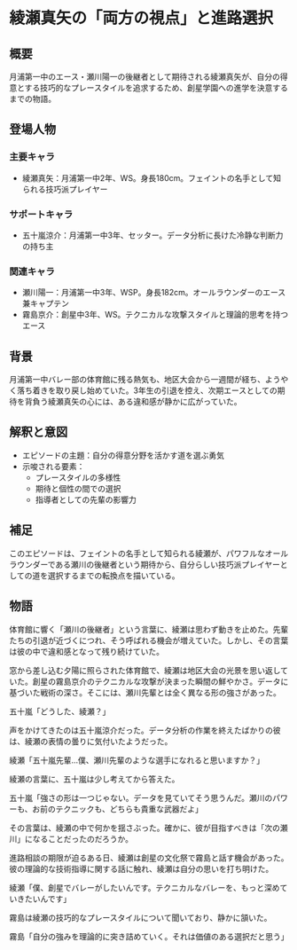 # 綾瀬真矢の「両方の視点」と進路選択

## 概要
月浦第一中のエース・瀬川陽一の後継者として期待される綾瀬真矢が、自分の得意とする技巧的なプレースタイルを追求するため、創星学園への進学を決意するまでの物語。

## 登場人物
### 主要キャラ
- 綾瀬真矢：月浦第一中2年、WS。身長180cm。フェイントの名手として知られる技巧派プレイヤー

### サポートキャラ
- 五十嵐涼介：月浦第一中3年、セッター。データ分析に長けた冷静な判断力の持ち主

### 関連キャラ
- 瀬川陽一：月浦第一中3年、WSP。身長182cm。オールラウンダーのエース兼キャプテン
- 霧島京介：創星中3年、WS。テクニカルな攻撃スタイルと理論的思考を持つエース

## 背景
月浦第一中バレー部の体育館に残る熱気も、地区大会から一週間が経ち、ようやく落ち着きを取り戻し始めていた。3年生の引退を控え、次期エースとしての期待を背負う綾瀬真矢の心には、ある違和感が静かに広がっていた。

## 解釈と意図
- エピソードの主題：自分の得意分野を活かす道を選ぶ勇気
- 示唆される要素：
  - プレースタイルの多様性
  - 期待と個性の間での選択
  - 指導者としての先輩の影響力

## 補足
このエピソードは、フェイントの名手として知られる綾瀬が、パワフルなオールラウンダーである瀬川の後継者という期待から、自分らしい技巧派プレイヤーとしての道を選択するまでの転換点を描いている。

## 物語
体育館に響く「瀬川の後継者」という言葉に、綾瀬は思わず動きを止めた。先輩たちの引退が近づくにつれ、そう呼ばれる機会が増えていた。しかし、その言葉は彼の中で違和感となって残り続けていた。

窓から差し込む夕陽に照らされた体育館で、綾瀬は地区大会の光景を思い返していた。創星の霧島京介のテクニカルな攻撃が決まった瞬間の鮮やかさ。データに基づいた戦術の深さ。そこには、瀬川先輩とは全く異なる形の強さがあった。

五十嵐「どうした、綾瀬？」

声をかけてきたのは五十嵐涼介だった。データ分析の作業を終えたばかりの彼は、綾瀬の表情の曇りに気付いたようだった。

綾瀬「五十嵐先輩...僕、瀬川先輩のような選手になれると思いますか？」

綾瀬の言葉に、五十嵐は少し考えてから答えた。

五十嵐「強さの形は一つじゃない。データを見ていてそう思うんだ。瀬川のパワーも、お前のテクニックも、どちらも貴重な武器だよ」

その言葉は、綾瀬の中で何かを揺さぶった。確かに、彼が目指すべきは「次の瀬川」になることだったのだろうか。

進路相談の期限が迫るある日、綾瀬は創星の文化祭で霧島と話す機会があった。彼の理論的な技術指導に関する話に触れ、綾瀬は自分の思いを打ち明けた。

綾瀬「僕、創星でバレーがしたいんです。テクニカルなバレーを、もっと深めていきたいんです」

霧島は綾瀬の技巧的なプレースタイルについて聞いており、静かに頷いた。

霧島「自分の強みを理論的に突き詰めていく。それは価値のある選択だと思う」
